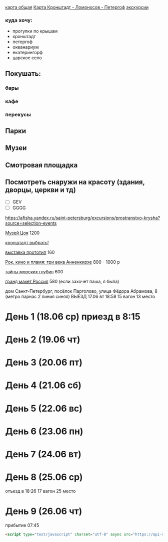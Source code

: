 [карта общая](https://yandex.ru/maps/?um=constructor%3A0b8b6f6b1e899edecb6b6c25ab942b18b4e08b78a7d21de8cb1c5870d3277f70&source=constructorLink)
[Карта Кронштадт - Ломоносов - Петергоф](https://yandex.ru/map-constructor/?from=maps_login)
[экскурсии](https://experience.tripster.ru/experience/Saint_Petersburg/188-kryishi-i-panoramyi/?utm_source=google&utm_medium=cpc&utm_campaign=excursion_all_srch_dsa_url_all&utm_content=21413302022_Group-167674461287_Ad-704118054215&utm_term=&gad_source=1&gad_campaignid=21413302022&gbraid=0AAAAACq8b7AjxV6E24fQv7sFG3H84a8lA&gclid=CjwKCAjwo4rCBhAbEiwAxhJlCaOd56iuBf2SAXGfRQRlzB4jqVmcp_rCwarurJBceM5mR7trIA8zKRoC2RcQAvD_BwE)

### куда хочу:
- прогулки по крышам
- кронштадт
- петергоф
- океанариум
- екатерингорф
- царское село

## Покушать:
### бары
### кафе
### перекусы

## Парки
## Музеи
## Смотровая площадка
## Посмотреть снаружи на красоту (здания, дворцы, церкви и тд)
- [ ] GEV
- [ ] GGGG

https://afisha.yandex.ru/saint-petersburg/excursions/prostranstvo-krysha?source=selection-events

[Музей Цоя](https://afisha.yandex.ru/saint-petersburg/art/viktor-tsoi-legenda?source=selection-events&schedule-preset=today) 1200

[кронштадт выбрать!](https://afisha.yandex.ru/saint-petersburg?source=menu-city&rubric=excursions&date=2025-06-18&period=1&filter=kronstadt)

[выставка прототип](https://afisha.yandex.ru/saint-petersburg/art/prototip-8?source=selection-events) 160

[Рок, кино и пламя: три века Анненкирхе](https://afisha.yandex.ru/saint-petersburg/art/rok-kino-i-plamia-tri-veka-annenkirkhe?source=selection-events)  800 - 1000 р 

[тайны морских глубин](https://afisha.yandex.ru/saint-petersburg/art/tainy-morskikh-glubin-spb?source=selection-events) 600

[гранд макет Россия](https://afisha.yandex.ru/saint-petersburg/art/grand-maket-rossiia?source=selection-events) 580 (если захочет паша, я была)

дом Санкт-Петербург, посёлок Парголово, улица Фёдора Абрамова, 8  (метро парнас 2 линия синяя)
ВЫЕЗД 17.06 вт 18:58 15 вагон 13 место
# День 1 (18.06 ср) приезд в 8:15
# День 2 (19.06 чт)
# День 3 (20.06 пт)
# День 4 (21.06 сб)
# День 5 (22.06 вс)
# День 6 (23.06 пн)
# День 7 (24.06 вт)
# День 8 (25.06 ср) 
отъезд в 18:26 17 вагон 25 место
# День 9 (26.06 чт) 
прибытие 07:45

```HTML
<script type="text/javascript" charset="utf-8" async src="https://api-maps.yandex.ru/services/constructor/1.0/js/?um=constructor%3A0b8b6f6b1e899edecb6b6c25ab942b18b4e08b78a7d21de8cb1c5870d3277f70&amp;width=821&amp;height=571&amp;lang=ru_RU&amp;scroll=true"></script>
```
